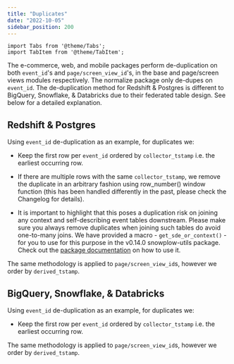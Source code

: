 ```yaml
---
title: "Duplicates"
date: "2022-10-05"
sidebar_position: 200
---
```

```mdx-code-block
import Tabs from '@theme/Tabs';
import TabItem from '@theme/TabItem';
```


The e-commerce, web, and mobile packages perform de-duplication on both `event_id`'s and `page/screen_view_id`'s, in the base and page/screen views modules respectively. The normalize package only de-dupes on `event_id`. The de-duplication method for Redshift & Postgres is different to BigQuery, Snowflake, & Databricks due to their federated table design. See below for a detailed explanation.

## Redshift & Postgres
Using `event_id` de-duplication as an example, for duplicates we:

- Keep the first row per `event_id` ordered by `collector_tstamp` i.e. the earliest occurring row.

- If there are multiple rows with the same `collector_tstamp`, we remove the duplicate in an arbitrary fashion using row_number() window function (this has been handled differently in the past, please check the Changelog for details).
- It is important to highlight that this poses a duplication risk on joining any context and self-describing event tables downstream. Please make sure you always remove duplicates when joining such tables do avoid one-to-many joins. We have provided a macro - `get_sde_or_context()` - for you to use for this purpose in the v0.14.0 snowplow-utils package. Check out the [package documentation](https://snowplow.github.io/dbt-snowplow-utils/#!/overview/snowplow_utils) on how to use it.

The same methodology is applied to `page/screen_view_id`s, however we order by `derived_tstamp`.

## BigQuery, Snowflake, & Databricks

Using `event_id` de-duplication as an example, for duplicates we:

- Keep the first row per `event_id` ordered by `collector_tstamp` i.e. the earliest occurring row.

The same methodology is applied to `page/screen_view_id`s, however we order by `derived_tstamp`.
